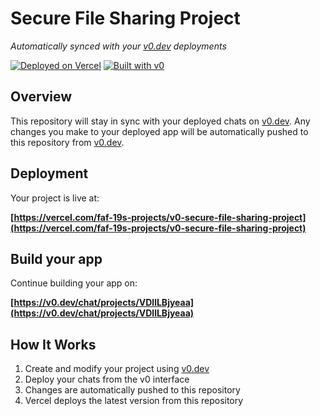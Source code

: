 # Secure File Sharing Project

*Automatically synced with your [v0.dev](https://v0.dev) deployments*

[![Deployed on Vercel](https://img.shields.io/badge/Deployed%20on-Vercel-black?style=for-the-badge&logo=vercel)](https://vercel.com/faf-19s-projects/v0-secure-file-sharing-project)
[![Built with v0](https://img.shields.io/badge/Built%20with-v0.dev-black?style=for-the-badge)](https://v0.dev/chat/projects/VDllLBjyeaa)

## Overview

This repository will stay in sync with your deployed chats on [v0.dev](https://v0.dev).
Any changes you make to your deployed app will be automatically pushed to this repository from [v0.dev](https://v0.dev).

## Deployment

Your project is live at:

**[https://vercel.com/faf-19s-projects/v0-secure-file-sharing-project](https://vercel.com/faf-19s-projects/v0-secure-file-sharing-project)**

## Build your app

Continue building your app on:

**[https://v0.dev/chat/projects/VDllLBjyeaa](https://v0.dev/chat/projects/VDllLBjyeaa)**

## How It Works

1. Create and modify your project using [v0.dev](https://v0.dev)
2. Deploy your chats from the v0 interface
3. Changes are automatically pushed to this repository
4. Vercel deploys the latest version from this repository